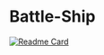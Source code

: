 # Battle-Ship
[![Readme Card](https://github-readme-stats.vercel.app/api/pin/?username=emmymorrisa&repo=github-readme-stats)](https://github.com/emmymorris/github-readme-stats)
